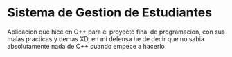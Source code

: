 # Sistema de Gestion de Estudiantes
Aplicacion que hice en C++ para el proyecto final de programacion, con sus malas practicas y demas XD, en mi defensa he de decir que no sabia absolutamente nada de C++ cuando empece a hacerlo
